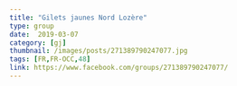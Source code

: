 ```yaml
---
title: "Gilets jaunes Nord Lozère"
type: group
date:  2019-03-07
category: [gj]
thumbnail: /images/posts/271389790247077.jpg
tags: [FR,FR-OCC,48]
link: https://www.facebook.com/groups/271389790247077/
---
```

